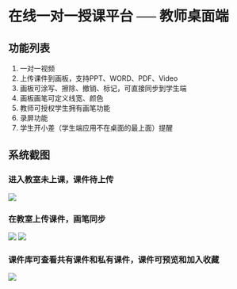 # 在线一对一授课平台 ── 教师桌面端
## 功能列表
1. 一对一视频
2. 上传课件到画板，支持PPT、WORD、PDF、Video
3. 画板可涂写、擦除、撤销、标记，可直接同步到学生端
4. 画板画笔可定义线宽、颜色
5. 教师可授权学生拥有画笔功能
6. 录屏功能
7. 学生开小差（学生端应用不在桌面的最上面）提醒

## 系统截图
### 进入教室未上课，课件待上传
![](https://cdn.jsdelivr.net/gh/kimentanm/image-store/img/202109090042738.png)

### 在教室上传课件，画笔同步
![](https://cdn.jsdelivr.net/gh/kimentanm/image-store/img/202109090049288.png)
![](https://cdn.jsdelivr.net/gh/kimentanm/image-store/img/202109090053321.png)

### 课件库可查看共有课件和私有课件，课件可预览和加入收藏
![](https://cdn.jsdelivr.net/gh/kimentanm/image-store/img/202109090058004.png)
